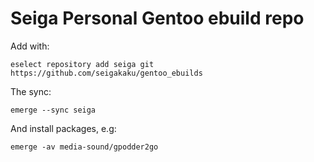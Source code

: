 # Seiga Personal Gentoo ebuild repo

Add with:

`eselect repository add seiga git https://github.com/seigakaku/gentoo_ebuilds`

The  sync:

`emerge --sync seiga`

And install packages, e.g:

`emerge -av media-sound/gpodder2go`

